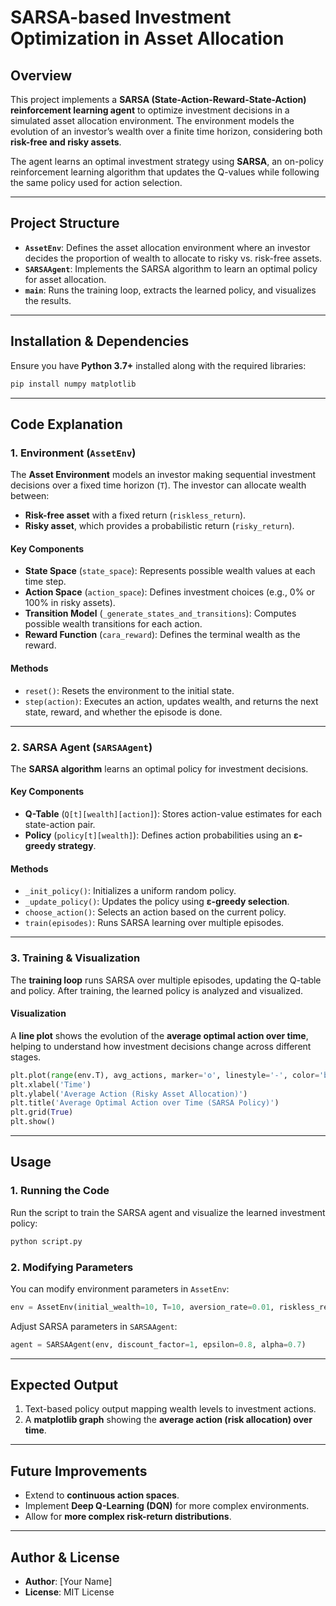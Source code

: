 # **SARSA-based Investment Optimization in Asset Allocation**  

## **Overview**
This project implements a **SARSA (State-Action-Reward-State-Action) reinforcement learning agent** to optimize investment decisions in a simulated asset allocation environment. The environment models the evolution of an investor’s wealth over a finite time horizon, considering both **risk-free and risky assets**.

The agent learns an optimal investment strategy using **SARSA**, an on-policy reinforcement learning algorithm that updates the Q-values while following the same policy used for action selection.

---

## **Project Structure**
- **`AssetEnv`**: Defines the asset allocation environment where an investor decides the proportion of wealth to allocate to risky vs. risk-free assets.
- **`SARSAAgent`**: Implements the SARSA algorithm to learn an optimal policy for asset allocation.
- **`main`**: Runs the training loop, extracts the learned policy, and visualizes the results.

---

## **Installation & Dependencies**
Ensure you have **Python 3.7+** installed along with the required libraries:

```bash
pip install numpy matplotlib
```

---

## **Code Explanation**

### **1. Environment (`AssetEnv`)**
The **Asset Environment** models an investor making sequential investment decisions over a fixed time horizon (`T`). The investor can allocate wealth between:
- **Risk-free asset** with a fixed return (`riskless_return`).
- **Risky asset**, which provides a probabilistic return (`risky_return`).

#### **Key Components**
- **State Space** (`state_space`): Represents possible wealth values at each time step.
- **Action Space** (`action_space`): Defines investment choices (e.g., 0% or 100% in risky assets).
- **Transition Model** (`_generate_states_and_transitions`): Computes possible wealth transitions for each action.
- **Reward Function** (`cara_reward`): Defines the terminal wealth as the reward.

#### **Methods**
- `reset()`: Resets the environment to the initial state.
- `step(action)`: Executes an action, updates wealth, and returns the next state, reward, and whether the episode is done.

---

### **2. SARSA Agent (`SARSAAgent`)**
The **SARSA algorithm** learns an optimal policy for investment decisions.

#### **Key Components**
- **Q-Table** (`Q[t][wealth][action]`): Stores action-value estimates for each state-action pair.
- **Policy** (`policy[t][wealth]`): Defines action probabilities using an **ε-greedy strategy**.

#### **Methods**
- `_init_policy()`: Initializes a uniform random policy.
- `_update_policy()`: Updates the policy using **ε-greedy selection**.
- `choose_action()`: Selects an action based on the current policy.
- `train(episodes)`: Runs SARSA learning over multiple episodes.

---

### **3. Training & Visualization**
The **training loop** runs SARSA over multiple episodes, updating the Q-table and policy. After training, the learned policy is analyzed and visualized.

#### **Visualization**
A **line plot** shows the evolution of the **average optimal action over time**, helping to understand how investment decisions change across different stages.

```python
plt.plot(range(env.T), avg_actions, marker='o', linestyle='-', color='b')
plt.xlabel('Time')
plt.ylabel('Average Action (Risky Asset Allocation)')
plt.title('Average Optimal Action over Time (SARSA Policy)')
plt.grid(True)
plt.show()
```

---

## **Usage**
### **1. Running the Code**
Run the script to train the SARSA agent and visualize the learned investment policy:

```bash
python script.py
```

### **2. Modifying Parameters**
You can modify environment parameters in `AssetEnv`:

```python
env = AssetEnv(initial_wealth=10, T=10, aversion_rate=0.01, riskless_return=0.0002)
```

Adjust SARSA parameters in `SARSAAgent`:

```python
agent = SARSAAgent(env, discount_factor=1, epsilon=0.8, alpha=0.7)
```

---

## **Expected Output**
1. Text-based policy output mapping wealth levels to investment actions.
2. A **matplotlib graph** showing the **average action (risk allocation) over time**.

---

## **Future Improvements**
- Extend to **continuous action spaces**.
- Implement **Deep Q-Learning (DQN)** for more complex environments.
- Allow for **more complex risk-return distributions**.

---

## **Author & License**
- **Author**: [Your Name]
- **License**: MIT License
